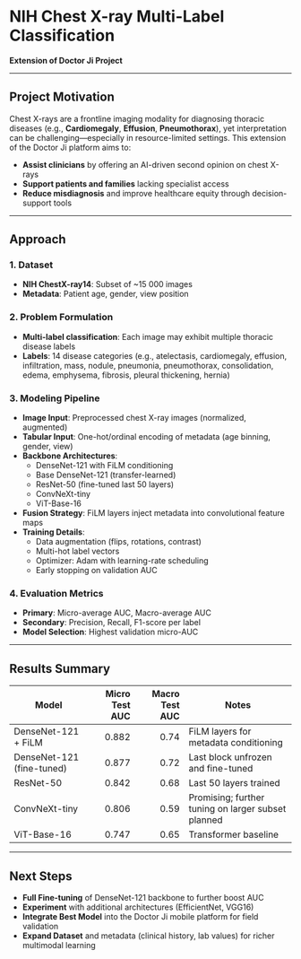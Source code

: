 # NIH Chest X-ray Multi-Label Classification

**Extension of Doctor Ji Project**

---

## Project Motivation
Chest X-rays are a frontline imaging modality for diagnosing thoracic diseases (e.g., **Cardiomegaly**, **Effusion**, **Pneumothorax**), yet interpretation can be challenging—especially in resource-limited settings. This extension of the Doctor Ji platform aims to:
- **Assist clinicians** by offering an AI-driven second opinion on chest X-rays  
- **Support patients and families** lacking specialist access  
- **Reduce misdiagnosis** and improve healthcare equity through decision-support tools  

---

## Approach

### 1. Dataset  
- **NIH ChestX-ray14**: Subset of ~15 000 images  
- **Metadata**: Patient age, gender, view position  

### 2. Problem Formulation  
- **Multi-label classification**: Each image may exhibit multiple thoracic disease labels  
- **Labels**: 14 disease categories (e.g., atelectasis, cardiomegaly, effusion, infiltration, mass, nodule, pneumonia, pneumothorax, consolidation, edema, emphysema, fibrosis, pleural thickening, hernia)  

### 3. Modeling Pipeline  
- **Image Input**: Preprocessed chest X-ray images (normalized, augmented)  
- **Tabular Input**: One-hot/ordinal encoding of metadata (age binning, gender, view)  
- **Backbone Architectures**:  
  - DenseNet-121 with FiLM conditioning  
  - Base DenseNet-121 (transfer-learned)  
  - ResNet-50 (fine-tuned last 50 layers)  
  - ConvNeXt-tiny  
  - ViT-Base-16  
- **Fusion Strategy**: FiLM layers inject metadata into convolutional feature maps  
- **Training Details**:  
  - Data augmentation (flips, rotations, contrast)  
  - Multi-hot label vectors  
  - Optimizer: Adam with learning-rate scheduling  
  - Early stopping on validation AUC  

### 4. Evaluation Metrics  
- **Primary**: Micro-average AUC, Macro-average AUC  
- **Secondary**: Precision, Recall, F1-score per label  
- **Model Selection**: Highest validation micro-AUC  

---

## Results Summary

| Model                     | Micro Test AUC | Macro Test AUC | Notes                                              |
|---------------------------|---------------:|---------------:|----------------------------------------------------|
| DenseNet-121 + FiLM       |          0.882 |          0.74  | FiLM layers for metadata conditioning              |
| DenseNet-121 (fine-tuned) |          0.877 |          0.72  | Last block unfrozen and fine-tuned                 |
| ResNet-50                 |          0.842 |          0.68  | Last 50 layers trained                             |
| ConvNeXt-tiny             |          0.806 |          0.59  | Promising; further tuning on larger subset planned |
| ViT-Base-16               |          0.747 |          0.65  | Transformer baseline                               |

---

## Next Steps
- **Full Fine-tuning** of DenseNet-121 backbone to further boost AUC  
- **Experiment** with additional architectures (EfficientNet, VGG16)  
- **Integrate Best Model** into the Doctor Ji mobile platform for field validation  
- **Expand Dataset** and metadata (clinical history, lab values) for richer multimodal learning  
